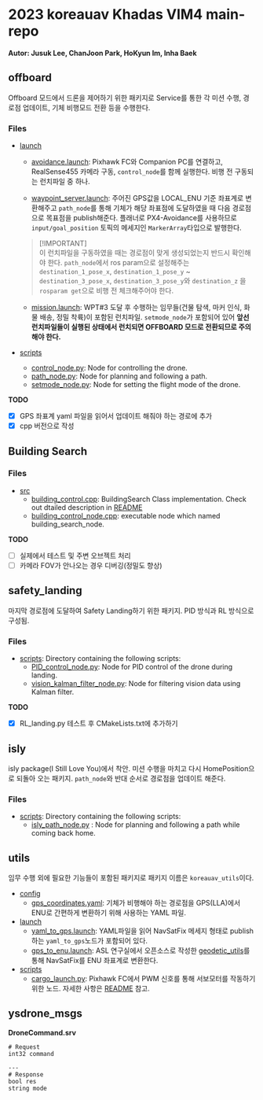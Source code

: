 # 2023 koreauav Khadas VIM4 main-repo
**Autor: Jusuk Lee, ChanJoon Park, HoKyun Im, Inha Baek**

## offboard

Offboard 모드에서 드론을 제어하기 위한 패키지로 Service를 통한 각 미션 수행, 경로점 업데이트, 기체 비행모드 전환 등을 수행한다.
### Files
- [launch](offboard/launch)
  - [avoidance.launch](offboard/launch/avoidance.launch): Pixhawk FC와 Companion PC를 연결하고, RealSense455 카메라 구동, `control_node`를 함께 실행한다. 비행 전 구동되는 런치파일 중 하나.

  - [waypoint_server.launch](offboard/launch/waypoint_server.launch): 주어진 GPS값을 LOCAL_ENU 기준 좌표계로 변환해주고 `path_node`를 통해 기체가 해당 좌표점에 도달하였을 때 다음 경로점으로 목표점을 publish해준다. 플래너로 PX4-Avoidance를 사용하므로 `input/goal_position` 토픽의 메세지인 `MarkerArray`타입으로 발행한다.

  > [!IMPORTANT]\
  > 이 런치파일을 구동하였을 때는 경로점이 맞게 생성되었는지 반드시 확인해야 한다.
  > `path_node`에서 ros param으로 설정해주는 `destination_1_pose_x`, `destination_1_pose_y` ~ `destination_3_pose_x`, `destination_3_pose_y`와 `destination_z` 을 `rosparam get`으로 비행 전 체크해주어야 한다.

  - [mission.launch](offboard/launch/mission.launch): WPT#3 도달 후 수행하는 임무들(건물 탐색, 마커 인식, 화물 배송, 정밀 착륙)이 포함된 런치파일. `setmode_node`가 포함되어 있어 **앞선 런치파일들이 실행된 상태에서 런치되면 OFFBOARD 모드로 전환되므로 주의해야 한다.**
- [scripts](offboard/scripts)
  - [control_node.py](offboard/scripts/control_node.py): Node for controlling the drone.
  - [path_node.py](offboard/scripts/path_node.py): Node for planning and following a path.
  - [setmode_node.py](offboard/scripts/setmode_node.py): Node for setting the flight mode of the drone.

**TODO**

- [x] GPS 좌표계 yaml 파일을 읽어서 업데이트 해줘야 하는 경로에 추가
- [x] cpp 버전으로 작성

## Building Search

### Files

- [src](building_search/src/)
  - [building_control.cpp](building_search/src/building_search.cpp): BuildingSearch Class implementation. Check out dtailed description in [README](building_search/README.md)
  - [building_control_node.cpp](building_search/src/building_search_node.cpp): executable node which named building_search_node.

**TODO**
- [ ] 실제에서 테스트 및 주변 오브젝트 처리
- [ ] 카메라 FOV가 안나오는 경우 디버깅(정밀도 향상)

## safety_landing

마지막 경로점에 도달하여 Safety Landing하기 위한 패키지. PID 방식과 RL 방식으로 구성됨.

### Files

- [scripts](safety_landing/scripts): Directory containing the following scripts:
  - [PID_control_node.py](safety_landing/scripts/PID_control_node.py): Node for PID control of the drone during landing.
  - [vision_kalman_filter_node.py](safety_landing/scripts/vision_kalman_filter_node.py): Node for filtering vision data using Kalman filter.

**TODO**

- [x] RL_landing.py 테스트 후 CMakeLists.txt에 추가하기

## isly

isly package(I Still Love You)에서 착안. 미션 수행을 마치고 다시 HomePosition으로 되돌아 오는 패키지. `path_node`와 반대 순서로 경로점을 업데이트 해준다.

### Files
- [scripts](isly/scripts): Directory containing the following scripts:
  - [isly_path_node.py](isly/scripts/isly_path_node.py) : Node for planning and following a path while coming back home.

## utils
임무 수행 외에 필요한 기능들이 포함된 패키지로 패키지 이름은 `koreauav_utils`이다.
- [config](utils/config/)
  - [gps_coordinates.yaml](utils/config/gps_coordinates.yaml): 기체가 비행해야 하는 경로점을 GPS(LLA)에서 ENU로 간편하게 변환하기 위해 사용하는 YAML 파일.
- [launch](utils/launch/)
  - [yaml_to_gps.launch](utils/launch/yaml_to_gps.launch): YAML파일을 읽어 NavSatFix 메세지 형태로 publish하는 `yaml_to_gps`노드가 포함되어 있다.
  - [gps_to_enu.launch](utils/launch/gps_to_enu.launch): ASL 연구실에서 오픈소스로 작성한 [geodetic_utils](https://github.com/YonseiDrone/geodetic_utils)를 통해 NavSatFix를 ENU 좌표계로 변환한다.
- [scripts](utils/scripts/)
  - [cargo_launch.py](utils/scripts/cargo_launch.py): Pixhawk FC에서 PWM 신호를 통해 서보모터를 작동하기 위한 노드. 자세한 사항은 [README](utils/README.md) 참고.

## ysdrone_msgs


**DroneCommand.srv**
```srv
# Request
int32 command

---
# Response
bool res
string mode
```
